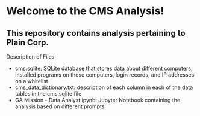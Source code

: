 # Welcome to the CMS Analysis!

## This repository contains analysis pertaining to Plain Corp.

Description of Files
- cms.sqlite: SQLite database that stores data about different computers, installed programs on those computers,
login records, and IP addresses on a whitelist
- cms_data_dictionary.txt: description of each column in each of the data tables in the cms.sqlite file
- GA Mission - Data Analyst.ipynb: Jupyter Notebook containing the analysis based on different prompts